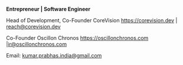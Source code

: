 **Entrepreneur | Software Engineer**

Head of Development, Co-Founder
CoreVision
https://corevision.dev | reach@corevision.dev

Co-Founder
Oscillon Chronos
https://oscillonchronos.com |ir@oscillonchronos.com

Email: kumar.prabhas.india@gmail.com
